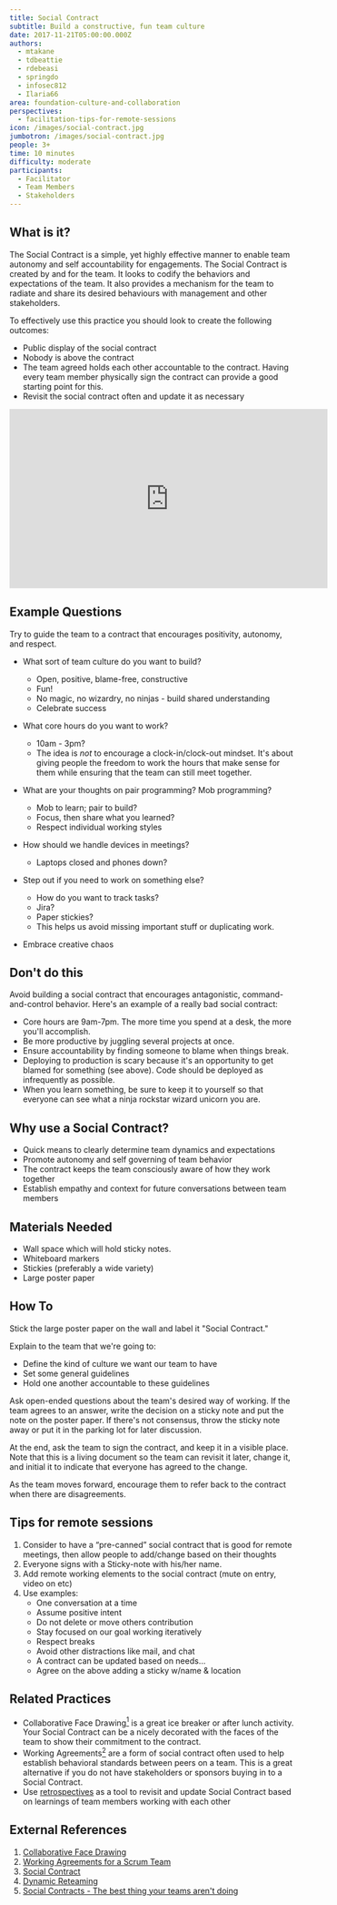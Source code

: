 ```yaml
---
title: Social Contract
subtitle: Build a constructive, fun team culture
date: 2017-11-21T05:00:00.000Z
authors:
  - mtakane
  - tdbeattie
  - rdebeasi
  - springdo
  - infosec812
  - Ilaria66
area: foundation-culture-and-collaboration
perspectives:
  - facilitation-tips-for-remote-sessions
icon: /images/social-contract.jpg
jumbotron: /images/social-contract.jpg
people: 3+
time: 10 minutes
difficulty: moderate
participants:
  - Facilitator
  - Team Members
  - Stakeholders
---
```

## What is it?

The Social Contract is a simple, yet highly effective manner to enable team autonomy and self accountability for engagements. The Social Contract is created by and for the team.  It looks to codify the behaviors and expectations of the team. It also provides a mechanism for the team to radiate and share its desired behaviours with management and other stakeholders.

To effectively use this practice you should look to create the following outcomes:

* Public display of the social contract
* Nobody is above the contract
* The team agreed holds each other accountable to the contract. Having every team member physically sign the contract can provide a good starting point for this.
* Revisit the social contract often and update it as necessary

<iframe width="560" height="315" src="https://www.youtube.com/embed/o1le81ZgVLk" frameborder="0" allow="accelerometer; autoplay; encrypted-media; gyroscope; picture-in-picture" allowfullscreen></iframe>

## Example Questions

Try to guide the team to a contract that encourages positivity, autonomy, and respect.

* What sort of team culture do you want to build?

  * Open, positive, blame-free, constructive
  * Fun!
  * No magic, no wizardry, no ninjas - build shared understanding
  * Celebrate success
* What core hours do you want to work?

  * 10am - 3pm?
  * The idea is *not* to encourage a clock-in/clock-out mindset. It's about giving people the freedom to work the hours that make sense for them while ensuring that the team can still meet together.
* What are your thoughts on pair programming? Mob programming?

  * Mob to learn; pair to build?
  * Focus, then share what you learned?
  * Respect individual working styles
* How should we handle devices in meetings?

  * Laptops closed and phones down?
* Step out if you need to work on something else?

  * How do you want to track tasks?
  * Jira?
  * Paper stickies?
  * This helps us avoid missing important stuff or duplicating work.
* Embrace creative chaos

## Don't do this

Avoid building a social contract that encourages antagonistic, command-and-control behavior. Here's an example of a really bad social contract:

* Core hours are 9am-7pm. The more time you spend at a desk, the more you'll accomplish.
* Be more productive by juggling several projects at once.
* Ensure accountability by finding someone to blame when things break.
* Deploying to production is scary because it's an opportunity to get blamed for something (see above). Code should be deployed as infrequently as possible.
* When you learn something, be sure to keep it to yourself so that everyone can see what a ninja rockstar wizard unicorn you are.

## Why use a Social Contract?

* Quick means to clearly determine team dynamics and expectations
* Promote autonomy and self governing of team behavior
* The contract keeps the team consciously aware of how they work together
* Establish empathy and context for future conversations between team members

## Materials Needed

* Wall space which will hold sticky notes.
* Whiteboard markers
* Stickies (preferably a wide variety)
* Large poster paper

## How To

Stick the large poster paper on the wall and label it "Social Contract."

Explain to the team that we're going to:

* Define the kind of culture we want our team to have
* Set some general guidelines
* Hold one another accountable to these guidelines

Ask open-ended questions about the team's desired way of working. If the team agrees to an answer, write the decision on a sticky note and put the note on the poster paper. If there's not consensus, throw the sticky note away or put it in the parking lot for later discussion.

At the end, ask the team to sign the contract, and keep it in a visible place. Note that this is a living document so the team can revisit it later, change it, and initial it to indicate that everyone has agreed to the change.

As the team moves forward, encourage them to refer back to the contract when there are disagreements.

## Tips for remote sessions

1. Consider to have a “pre-canned” social contract that is good for remote meetings, then allow people to add/change based on their thoughts
2. Everyone signs with a Sticky-note with his/her name.
3. Add remote working elements to the social contract (mute on entry, video on etc)
4. Use examples:
   * One conversation at a time
   * Assume positive intent
   * Do not delete or move others contribution
   * Stay focused on our goal working iteratively
   * Respect breaks
   * Avoid other distractions like mail, and chat
   * A contract can be updated based on needs...
   * Agree on the above adding a sticky w/name & location



## Related Practices

* Collaborative Face Drawing[<sup>1</sup>](#footnote-1) is a great ice breaker or after lunch activity. Your Social Contract can be a nicely decorated with the faces of the team to show their commitment to the contract.
* Working Agreements[<sup>2</sup>](#footnote-2) are a form of social contract often used to help establish behavioral standards between peers on a team. This is a great alternative if you do not have stakeholders or sponsors buying in to a Social Contract.
* Use [retrospectives](/practice/retrospectives/) as a tool to revisit and update Social Contract based on learnings of team members working with each other

## External References

1. <a name="footnote-1"></a>[Collaborative Face Drawing](http://www.funretrospectives.com/collaborative-face-drawing/)
2. <a name="footnote-2"></a>[Working Agreements for a Scrum Team](https://www.scrumalliance.org/community/articles/2014/january/work-agreements-for-a-scrum-team)
3. <a name="footnote-3"></a>[Social Contract](https://theagileexecutive.com/tag/social-contract/)
4. [Dynamic Reteaming](https://leanpub.com/dynamicreteaming)
5. [Social Contracts - The best thing your teams aren't doing](https://medium.com/@springdo/social-contracts-6c62c4588b6e)